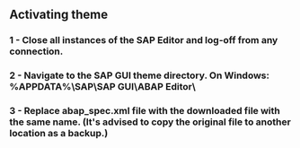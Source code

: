 ## Activating theme
### 1 - Close all instances of the SAP Editor and log-off from any connection.
### 2 - Navigate to the SAP GUI theme directory. On Windows: %APPDATA%\SAP\SAP GUI\ABAP Editor\
### 3 - Replace abap_spec.xml file with the downloaded file with the same name. (It's advised to copy the original file to another location as a backup.)
